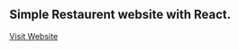 ## Simple Restaurent website with React.

<a href="https://route-meal-db-by-suhag.netlify.app/">Visit Website</a>
